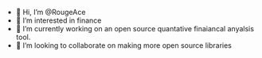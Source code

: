 - 👋 Hi, I’m @RougeAce
- 👀 I’m interested in finance
- 🌱 I’m currently working on an open source quantative finaiancal anyalsis tool.
- 💞️ I’m looking to collaborate on making more open source libraries 


<!---
RougeAce/RougeAce is a ✨ special ✨ repository because its `README.md` (this file) appears on your GitHub profile.
You can click the Preview link to take a look at your changes.
--->

